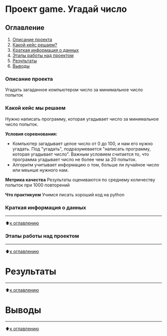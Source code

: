 # Проект game. Угадай число

## Оглавление
1. [Описание проекта](https://github.com/d3enjan/sf_data_science/tree/main/project_game#Описание-проекта)
2. [Какой кейс решаем?](https://github.com/d3enjan/sf_data_science/tree/main/project_game#Какой-кейс-решаем)
3. [Краткая информация о данных](https://github.com/d3enjan/sf_data_science/tree/main/project_game#Краткая-информация-о-данных)
4. [Этапы работы над проектом](https://github.com/d3enjan/sf_data_science/tree/main/project_game#этапы-работы-над-проектом)
5. [Результаты](https://github.com/d3enjan/sf_data_science/tree/main/project_game#результаты)
6. [Выводы](https://github.com/d3enjan/sf_data_science/tree/main/project_game#выводы)



### Описание проекта
Угадать загаданное компьютером число за минимальное число попыток
### Какой кейс мы решаем
Нужно написать программу, которая угадывает число за минимальное число попыток.

**Условия соревнования:**
- Компьютер загадывает целое число от 0 до 100, и нам его нужно угадать. Под "угадать", подразумевается "написать программу, которая угадывает число". Важным условием считается то, что программа угадывает число не более чем за 20 попыток.
- Алгоритм учитывает информацию о том, больше ли лучайное число или меьнше нужного нам.

**Метрика качества**
Результаты оцениваются по среднему количеству попыток при 1000 повторений

**Что практикуем**
Учимся писать хороший код на python

### Краткая информация о данных
****

:arrow_up:[к оглавлению](https://github.com/d3enjan/sf_data_science/tree/main/project_game#оглавление)


### Этапы работы над проектом

***
:arrow_up:[к оглавлению](https://github.com/d3enjan/sf_data_science/tree/main/project_game#оглавление)

# Результаты

 ***
 :arrow_up:[к оглавлению](https://github.com/d3enjan/sf_data_science/tree/main/project_game#оглавление)

 # Выводы

 ***
 :arrow_up:[к оглавлению](https://github.com/d3enjan/sf_data_science/tree/main/project_game#оглавление)




